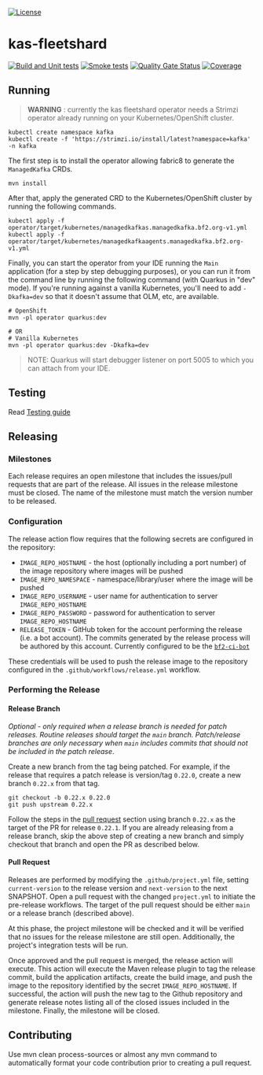 [![License](https://img.shields.io/badge/license-Apache--2.0-blue.svg)](http://www.apache.org/licenses/LICENSE-2.0)


# kas-fleetshard

[![Build and Unit tests](https://github.com/bf2fc6cc711aee1a0c2a/kas-fleetshard/actions/workflows/build.yml/badge.svg)](https://github.com/bf2fc6cc711aee1a0c2a/kas-fleetshard/actions/workflows/build.yml)
[![Smoke tests](https://github.com/bf2fc6cc711aee1a0c2a/kas-fleetshard/actions/workflows/smoke.yaml/badge.svg)](https://github.com/bf2fc6cc711aee1a0c2a/kas-fleetshard/actions/workflows/smoke.yaml)
[![Quality Gate Status](https://sonarcloud.io/api/project_badges/measure?project=bf2fc6cc711aee1a0c2a_kas-fleetshard&metric=alert_status)](https://sonarcloud.io/summary/new_code?id=bf2fc6cc711aee1a0c2a_kas-fleetshard)
[![Coverage](https://sonarcloud.io/api/project_badges/measure?project=bf2fc6cc711aee1a0c2a_kas-fleetshard&metric=coverage)](https://sonarcloud.io/summary/new_code?id=bf2fc6cc711aee1a0c2a_kas-fleetshard)


## Running

> **WARNING** : currently the kas fleetshard operator needs a Strimzi operator already running on your Kubernetes/OpenShift cluster.

```shell
kubectl create namespace kafka
kubectl create -f 'https://strimzi.io/install/latest?namespace=kafka' -n kafka
```

The first step is to install the operator allowing fabric8 to generate the `ManagedKafka` CRDs.

```shell
mvn install
```

After that, apply the generated CRD to the Kubernetes/OpenShift cluster by running the following commands.

```shell
kubectl apply -f operator/target/kubernetes/managedkafkas.managedkafka.bf2.org-v1.yml
kubectl apply -f operator/target/kubernetes/managedkafkaagents.managedkafka.bf2.org-v1.yml
```

Finally, you can start the operator from your IDE running the `Main` application (for a step by step debugging purposes),
or you can run it from the command line by running the following command (with Quarkus in "dev" mode). If you're running
against a vanilla Kubernetes, you'll need to add `-Dkafka=dev` so that it doesn't assume that OLM, etc, are available.

```shell
# OpenShift
mvn -pl operator quarkus:dev

# OR
# Vanilla Kubernetes
mvn -pl operator quarkus:dev -Dkafka=dev
```

> NOTE: Quarkus will start debugger listener on port 5005 to which you can attach from your IDE.

## Testing

Read [Testing guide](TESTING.md)

## Releasing

### Milestones
Each release requires an open milestone that includes the issues/pull requests that are part of the release. All issues in the release milestone must be closed. The name of the milestone must match the version number to be released.

### Configuration
The release action flow requires that the following secrets are configured in the repository:
* `IMAGE_REPO_HOSTNAME` - the host (optionally including a port number) of the image repository where images will be pushed
* `IMAGE_REPO_NAMESPACE` - namespace/library/user where the image will be pushed
* `IMAGE_REPO_USERNAME` - user name for authentication to server `IMAGE_REPO_HOSTNAME`
* `IMAGE_REPO_PASSWORD` - password for authentication to server `IMAGE_REPO_HOSTNAME`
* `RELEASE_TOKEN` - GitHub token for the account performing the release (i.e. a bot account). The commits generated by the release process will be authored by this account. Currently configured to be the [`bf2-ci-bot`](https://github.com/bf2-ci-bot)

These credentials will be used to push the release image to the repository configured in the `.github/workflows/release.yml` workflow.

### Performing the Release

#### Release Branch

*Optional - only required when a release branch is needed for patch releases. Routine releases should target the `main` branch. Patch/release branches are only necessary when `main` includes commits that should not be included in the patch release*.

Create a new branch from the tag being patched. For example, if the release that requires a patch release is version/tag `0.22.0`, create a new branch `0.22.x` from that tag.

```shell
git checkout -b 0.22.x 0.22.0
git push upstream 0.22.x
```
Follow the steps in the [pull request](#pull-request) section using branch `0.22.x` as the target of the PR for release `0.22.1`.
If you are already releasing from a release branch, skip the above step of creating a new branch and simply checkout that branch and open the PR as described below.

#### Pull Request

Releases are performed by modifying the `.github/project.yml` file, setting `current-version` to the release version and `next-version` to the next SNAPSHOT. Open a pull request with the changed `project.yml` to initiate the pre-release workflows. The target of the pull request should be either `main` or a release branch (described above).

At this phase, the project milestone will be checked and it will be verified that no issues for the release milestone are still open. Additionally, the project's integration tests will be run.

Once approved and the pull request is merged, the release action will execute. This action will execute the Maven release plugin to tag the release commit, build the application artifacts, create the build image, and push the image to the repository identified by the secret `IMAGE_REPO_HOSTNAME`. If successful, the action will push the new tag to the Github repository and generate release notes listing all of the closed issues included in the milestone. Finally, the milestone will be closed.

## Contributing

Use mvn clean process-sources or almost any mvn command to automatically format your code contribution prior to creating a pull request.

